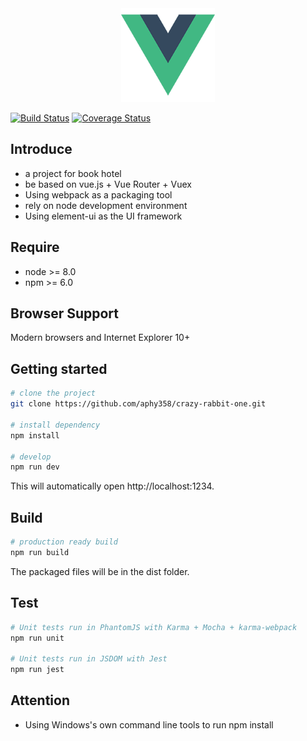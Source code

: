 <div align=center>
	<img src="/src/assets/logo.png" width="150" height="150" alt=""/>
</div>


[![Build Status](https://travis-ci.org/aphy358/crazy-rabbit-one.svg?branch=master)](https://travis-ci.org/aphy358/crazy-rabbit-one) [![Coverage Status](https://coveralls.io/repos/github/aphy358/crazy-rabbit-one/badge.svg)](https://coveralls.io/github/aphy358/crazy-rabbit-one)



## Introduce
* a project for book hotel
* be based on vue.js + Vue Router + Vuex
* Using webpack as a packaging tool
* rely on node development environment
* Using element-ui as the UI framework

## Require
* node >= 8.0
* npm >= 6.0

## Browser Support
Modern browsers and Internet Explorer 10+

## Getting started

```bash
# clone the project
git clone https://github.com/aphy358/crazy-rabbit-one.git

# install dependency
npm install

# develop
npm run dev
```

This will automatically open http://localhost:1234.

## Build
```bash
# production ready build
npm run build
```

The packaged files will be in the dist folder.

## Test
```bash
# Unit tests run in PhantomJS with Karma + Mocha + karma-webpack
npm run unit

# Unit tests run in JSDOM with Jest
npm run jest
```

## Attention
* Using Windows's own command line tools to run npm install